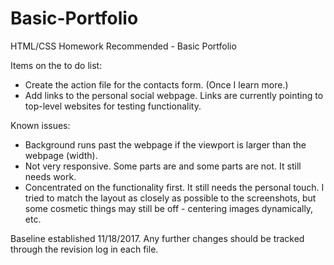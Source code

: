 # Basic-Portfolio
HTML/CSS Homework Recommended - Basic Portfolio

Items on the to do list:
  * Create the action file for the contacts form. (Once I learn more.)
  * Add links to the personal social webpage. Links are currently pointing to top-level websites for testing functionality.

Known issues:
  * Background runs past the webpage if the viewport is larger than the webpage (width).
  * Not very responsive. Some parts are and some parts are not. It still needs work.
  * Concentrated on the functionality first. It still needs the personal touch. I tried to match the layout as closely as possible to the screenshots, but some cosmetic things may still be off - centering images dynamically, etc.

Baseline established 11/18/2017. Any further changes should be tracked through the revision log in each file.